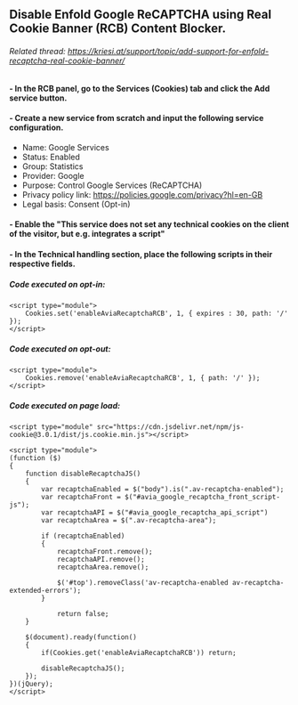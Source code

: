 ##  Disable Enfold Google ReCAPTCHA using Real Cookie Banner (RCB) Content Blocker.

###### Related thread: _https://kriesi.at/support/topic/add-support-for-enfold-recaptcha-real-cookie-banner/_

#### - In the RCB panel, go to the Services (Cookies) tab and click the Add service button.

#### - Create a new service from scratch and input the following service configuration.

 - Name: Google Services
 - Status: Enabled
 - Group: Statistics
 - Provider: Google
 - Purpose: Control Google Services (ReCAPTCHA)
 - Privacy policy link: https://policies.google.com/privacy?hl=en-GB
 - Legal basis: Consent (Opt-in)
 
#### - Enable the "This service does not set any technical cookies on the client of the visitor, but e.g. integrates a script"

#### - In the Technical handling section, place the following scripts in their respective fields.

##### Code executed on opt-in:

```
<script type="module">
	Cookies.set('enableAviaRecaptchaRCB', 1, { expires : 30, path: '/' });
</script>
```


##### Code executed on opt-out:

```
<script type="module">
	Cookies.remove('enableAviaRecaptchaRCB', 1, { path: '/' });
</script>
```

##### Code executed on page load:

```
<script type="module" src="https://cdn.jsdelivr.net/npm/js-cookie@3.0.1/dist/js.cookie.min.js"></script>

<script type="module">
(function ($)
{
    function disableRecaptchaJS()
    {
		var recaptchaEnabled = $("body").is(".av-recaptcha-enabled");
        var recaptchaFront = $("#avia_google_recaptcha_front_script-js");
		var recaptchaAPI = $("#avia_google_recaptcha_api_script")
		var recaptchaArea = $(".av-recaptcha-area");
        
        if (recaptchaEnabled)
        {
            recaptchaFront.remove();
            recaptchaAPI.remove();
	    	recaptchaArea.remove();
		
			$('#top').removeClass('av-recaptcha-enabled av-recaptcha-extended-errors');
        } 
		
			return false;
    }
    
	$(document).ready(function() 
	{
		if(Cookies.get('enableAviaRecaptchaRCB')) return;

		disableRecaptchaJS();
	});
})(jQuery);
</script>
```
